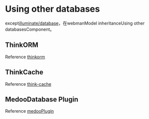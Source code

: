 # Using other databases
except[illuminate/database](https://github.com/illuminate/database)，在webmanModel inheritanceUsing other databasesComponent。

## ThinkORM
Reference [thinkorm](thinkorm.md)

## ThinkCache
Reference [think-cache](thinkcache.md)

## MedooDatabase Plugin
Reference [medooPlugin](https://www.workerman.net/plugin/29)
